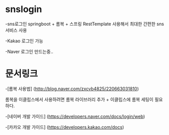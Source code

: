 # snslogin
-sns로그인 springboot + 롬복 + 스프링 RestTemplate 사용해서 최대한 간편한 sns 서비스 사용

-Kakao 로그인 가능

-Naver 로그인 만드는중..



# 문서링크
-[롬복 사용법] (http://blog.naver.com/zxcvb4825/220663031810)

롬복을 이클립스에서 사용하려면 롬복 라이브러리 추가 + 이클립스에 롬복 세팅이 필요하다.

-[네이버 개발 가이드] (https://developers.naver.com/docs/login/web)

-[카카오 개발 가이드] (https://developers.kakao.com/docs)
